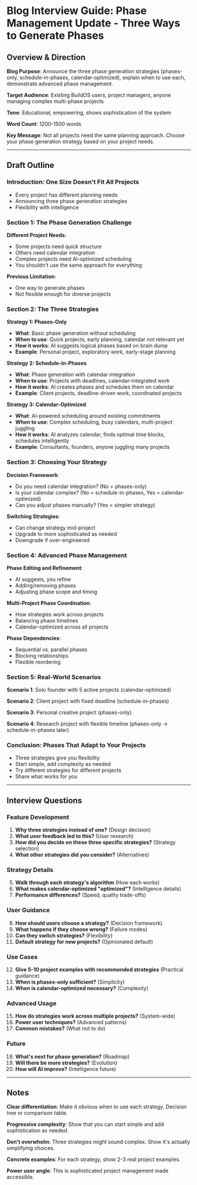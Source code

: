 # Blog Interview Guide: Phase Management Update - Three Ways to Generate Phases

## Overview & Direction

**Blog Purpose**: Announce the three phase generation strategies (phases-only, schedule-in-phases, calendar-optimized), explain when to use each, demonstrate advanced phase management.

**Target Audience**: Existing BuildOS users, project managers, anyone managing complex multi-phase projects

**Tone**: Educational, empowering, shows sophistication of the system

**Word Count**: 1200-1500 words

**Key Message**: Not all projects need the same planning approach. Choose your phase generation strategy based on your project needs.

---

## Draft Outline

### Introduction: One Size Doesn't Fit All Projects
- Every project has different planning needs
- Announcing three phase generation strategies
- Flexibility with intelligence

### Section 1: The Phase Generation Challenge

**Different Project Needs**:
- Some projects need quick structure
- Others need calendar integration
- Complex projects need AI-optimized scheduling
- You shouldn't use the same approach for everything

**Previous Limitation**:
- One way to generate phases
- Not flexible enough for diverse projects

### Section 2: The Three Strategies

**Strategy 1: Phases-Only**

- **What**: Basic phase generation without scheduling
- **When to use**: Quick projects, early planning, calendar not relevant yet
- **How it works**: AI suggests logical phases based on brain dump
- **Example**: Personal project, exploratory work, early-stage planning

**Strategy 2: Schedule-in-Phases**

- **What**: Phase generation with calendar integration
- **When to use**: Projects with deadlines, calendar-integrated work
- **How it works**: AI creates phases and schedules them on calendar
- **Example**: Client projects, deadline-driven work, coordinated projects

**Strategy 3: Calendar-Optimized**

- **What**: AI-powered scheduling around existing commitments
- **When to use**: Complex scheduling, busy calendars, multi-project juggling
- **How it works**: AI analyzes calendar, finds optimal time blocks, schedules intelligently
- **Example**: Consultants, founders, anyone juggling many projects

### Section 3: Choosing Your Strategy

**Decision Framework**:
- Do you need calendar integration? (No = phases-only)
- Is your calendar complex? (No = schedule-in-phases, Yes = calendar-optimized)
- Can you adjust phases manually? (Yes = simpler strategy)

**Switching Strategies**:
- Can change strategy mid-project
- Upgrade to more sophisticated as needed
- Downgrade if over-engineered

### Section 4: Advanced Phase Management

**Phase Editing and Refinement**:
- AI suggests, you refine
- Adding/removing phases
- Adjusting phase scope and timing

**Multi-Project Phase Coordination**:
- How strategies work across projects
- Balancing phase timelines
- Calendar-optimized across all projects

**Phase Dependencies**:
- Sequential vs. parallel phases
- Blocking relationships
- Flexible reordering

### Section 5: Real-World Scenarios

**Scenario 1**: Solo founder with 5 active projects (calendar-optimized)

**Scenario 2**: Client project with fixed deadline (schedule-in-phases)

**Scenario 3**: Personal creative project (phases-only)

**Scenario 4**: Research project with flexible timeline (phases-only → schedule-in-phases later)

### Conclusion: Phases That Adapt to Your Projects
- Three strategies give you flexibility
- Start simple, add complexity as needed
- Try different strategies for different projects
- Share what works for you

---

## Interview Questions

### Feature Development
1. **Why three strategies instead of one?** (Design decision)
2. **What user feedback led to this?** (User research)
3. **How did you decide on these three specific strategies?** (Strategy selection)
4. **What other strategies did you consider?** (Alternatives)

### Strategy Details
5. **Walk through each strategy's algorithm** (How each works)
6. **What makes calendar-optimized "optimized"?** (Intelligence details)
7. **Performance differences?** (Speed, quality trade-offs)

### User Guidance
8. **How should users choose a strategy?** (Decision framework)
9. **What happens if they choose wrong?** (Failure modes)
10. **Can they switch strategies?** (Flexibility)
11. **Default strategy for new projects?** (Opinionated default)

### Use Cases
12. **Give 5-10 project examples with recommended strategies** (Practical guidance)
13. **When is phases-only sufficient?** (Simplicity)
14. **When is calendar-optimized necessary?** (Complexity)

### Advanced Usage
15. **How do strategies work across multiple projects?** (System-wide)
16. **Power user techniques?** (Advanced patterns)
17. **Common mistakes?** (What not to do)

### Future
18. **What's next for phase generation?** (Roadmap)
19. **Will there be more strategies?** (Evolution)
20. **How will AI improve?** (Intelligence future)

---

## Notes

**Clear differentiation**: Make it obvious when to use each strategy. Decision tree or comparison table.

**Progressive complexity**: Show that you can start simple and add sophistication as needed.

**Don't overwhelm**: Three strategies might sound complex. Show it's actually simplifying choices.

**Concrete examples**: For each strategy, show 2-3 real project examples.

**Power user angle**: This is sophisticated project management made accessible.
